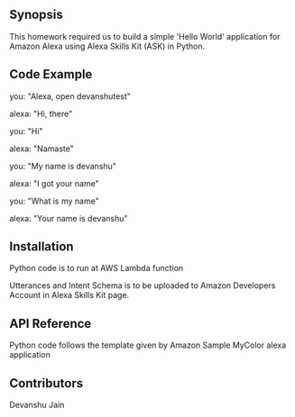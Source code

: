 ## Synopsis

This homework required us to build a simple 'Hello World' application for Amazon Alexa using Alexa Skills Kit (ASK) in Python.

## Code Example

you: "Alexa, open devanshutest"

alexa: "Hi, there"

you: "Hi"

alexa: "Namaste"

you: "My name is devanshu"

alexa: "I got your name"

you: "What is my name"

alexa: "Your name is devanshu"

## Installation

Python code is to run at AWS Lambda function

Utterances and Intent Schema is to be uploaded to Amazon Developers Account in Alexa Skills Kit page.

## API Reference

Python code follows the template given by Amazon Sample MyColor alexa application

## Contributors

Devanshu Jain